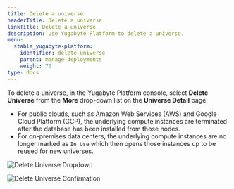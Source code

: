 ```yaml
---
title: Delete a universe
headerTitle: Delete a universe
linkTitle: Delete a universe
description: Use Yugabyte Platform to delete a universe.
menu:
  stable_yugabyte-platform:
    identifier: delete-universe
    parent: manage-deployments
    weight: 70
type: docs
---
```


To delete a universe, in the Yugabyte Platform console, select **Delete Universe** from the **More** drop-down list on the **Universe Detail** page.

- For public clouds, such as Amazon Web Services (AWS) and Google Cloud Platform (GCP), the underlying compute instances are terminated after the database has been installed from those nodes.
- For on-premises data centers, the underlying compute instances are no longer marked as `In Use` which then opens those instances up to be reused for new universes.

![Delete Universe Dropdown](/images/ee/delete-univ-1.png)

![Delete Universe Confirmation](/images/ee/delete-univ-2.png)

